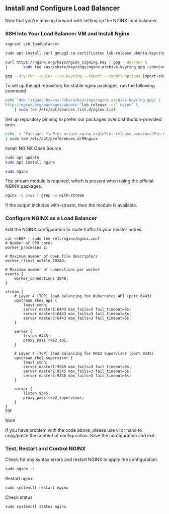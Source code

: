
##  Install and Configure Load Balancer

Now that you're moving forward with setting up the NGINX load balancer.

### SSH Into Your Load Balancer VM and Install Nginx

```bash
vagrant ssh loadbalancer
```

```bash
sudo apt install curl gnupg2 ca-certificates lsb-release ubuntu-keyring
```

```bash
curl https://nginx.org/keys/nginx_signing.key | gpg --dearmor \
|       sudo tee /usr/share/keyrings/nginx-archive-keyring.gpg >/dev/null
```

```bash
gpg --dry-run --quiet --no-keyring --import --import-options import-show /usr/share/keyrings/nginx-archive-keyring.gpg
```

To set up the apt repository for stable nginx packages, run the following command

```bash
echo "deb [signed-by=/usr/share/keyrings/nginx-archive-keyring.gpg] \
http://nginx.org/packages/ubuntu `lsb_release -cs` nginx" \
    | sudo tee /etc/apt/sources.list.d/nginx.list
```

Set up repository pinning to prefer our packages over distribution-provided ones

```bash
echo -e "Package: *\nPin: origin nginx.org\nPin: release o=nginx\nPin-Priority: 900\n" \
| sudo tee /etc/apt/preferences.d/99nginx
```

Install NGINX Open Source

```bash
sudo apt update
sudo apt install nginx
```
```bash
sudo nginx
```

The stream module is required, which is present when using the official NGINX packages.

```bash
nginx -V 2>&1 | grep -o with-stream
```

If the output includes with-stream, then the module is available.

### Configure NGINX as a Load Balancer

Edit the NGINX configuration to route traffic to your master nodes.

```
cat <<EOF | sudo tee /etc/nginx/nginx.conf
# Number of CPU cores
worker_processes 2;

# Maximum number of open file descriptors
worker_rlimit_nofile 10240;

# Maximum number of connections per worker
events {
    worker_connections 2048;
}

stream {
    # Layer 4 (TCP) load balancing for Kubernetes API (port 6443)
    upstream rke2_api {
        least_conn;
        server master1:6443 max_fails=3 fail_timeout=5s;
        server master2:6443 max_fails=3 fail_timeout=5s;
        server master3:6443 max_fails=3 fail_timeout=5s;
    }

    server {
        listen 6443;
        proxy_pass rke2_api;
    }

    # Layer 4 (TCP) load balancing for RKE2 Supervisor (port 9345)
    upstream rke2_supervisor {
        least_conn;
        server master1:9345 max_fails=3 fail_timeout=5s;
        server master2:9345 max_fails=3 fail_timeout=5s;
        server master3:9345 max_fails=3 fail_timeout=5s;
    }

    server {
        listen 9345;
        proxy_pass rke2_supervisor;
    }
}
EOF
```

> [!NOTE]
> If you have problem with the code above, please use vi or nano to copy/paste the content of configuration. Save the configuration and exit.


### Test, Restart and Control NGINX

Check for any syntax errors and restart NGINX to apply the configuration.

```bash
sudo nginx -t
```

Restart nginx
```bash
sudo systemctl restart nginx
```

Check status
```bash
sudo systemctl status nginx
```